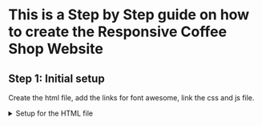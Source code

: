 # This is a Step by Step guide on how to create the Responsive Coffee Shop Website

## Step 1: Initial setup

Create the html file, add the links for font awesome, link the css and js file.

<details>
  <summary>Setup for the HTML file</summary>

```html
<!DOCTYPE html>
<html lang="en">
  <head>
    <meta charset="UTF-8" />
    <meta name="viewport" content="width=device-width, initial-scale=1.0" />
    <!-- FONT AWESOME CDN LINK -->
    <link
      rel="stylesheet"
      href="https://cdnjs.cloudflare.com/ajax/libs/font-awesome/6.5.1/css/all.min.css"
    />
    <!-- CSS FILE LINK -->
    <link rel="stylesheet" href="./css/style.css" />
    <title>Responsive coffee shop Website</title>
  </head>

  <body>
    <!-- JS FILE LINK -->
    <script src="./js/app.js"></script>
  </body>
</html>
```

</details>
